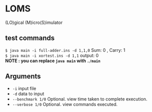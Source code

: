 # LOMS
(LO)gical (M)icro(S)imulator

## test commands
`$ java main -i full-adder.ins -d 1,1,0` Sum: 0 , Carry: 1<br>
`$ java main -i xortest.ins -d 1,1` output: 0<br>
**NOTE : you can replace `java main` with `./main`**

## Arguments
- `-i` input file
- `-d` data to input
- `--benchmark 1/0` Optional. view time taken to complete execution.
- `--verbose 1/0` Optional. view commands executed.